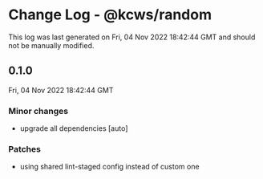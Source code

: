# Change Log - @kcws/random

This log was last generated on Fri, 04 Nov 2022 18:42:44 GMT and should not be manually modified.

## 0.1.0
Fri, 04 Nov 2022 18:42:44 GMT

### Minor changes

- upgrade all dependencies [auto]

### Patches

- using shared lint-staged config instead of custom one

